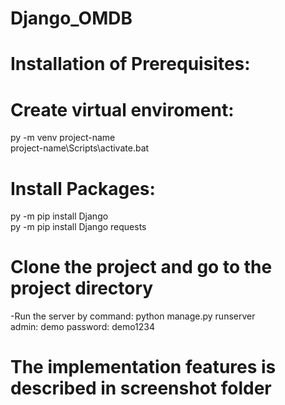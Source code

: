 # Django_OMDB
# Installation of Prerequisites: 
# Create virtual enviroment:
py -m venv project-name<br>
project-name\Scripts\activate.bat

# Install Packages:
py -m pip install Django<br>
py -m pip install Django requests

# Clone the project and go to the project directory
 -Run the server by command: python manage.py runserver<br>
admin: demo password: demo1234

# The implementation features is described in screenshot folder
